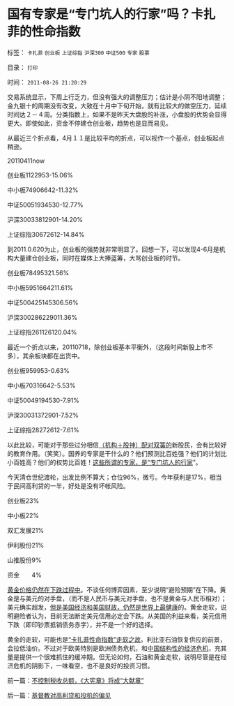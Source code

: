 # 国有专家是“专门坑人的行家”吗？卡扎菲的性命指数

标签： `卡扎菲` `创业板` `上证综指` `沪深300` `中证500` `专家` `股票` 

目录： `打印`

时间： `2011-08-26 21:20:29`

交易系统显示，下周上行乏力，但没有强大的调整压力；估计是小阴不阳地调整；金九银十的周期没有改变，大致在十月中下旬开始，就有比较大的做空压力，延续时间达２－４周。分类指数上，如果不是昨天大盘股的补涨，小盘股的优势会显得更大。即使如此，资金不停建仓创业板，趋势也是显而易见。

从最近三个折点看，4月１１是比较平均的折点，可以视作一个基点，创业板起点稍逊。

20110411now

创业板1122953-15.06%

中小板74906642-11.32%

中证50051934530-12.77%

沪深30033812901-14.20%

上证综指30672612-14.84%

到2011.0.620为止，创业板的强势就非常明显了。回想一下，可以发现4-6月是机构大量建仓创业板，同时在媒体上大捧蓝筹，大骂创业板的时节。

创业板78495321.56%

中小板5951664211.61%

中证500425145306.56%

沪深300286229011.36%

上证综指261126120.04%

最近一个折点以来，20110718，除创业板基本平衡外，（这段时间新股上市不多），其余板块都在出货中。

创业板959953-0.63%

中小板70316642-5.53%

中证50049194530-7.91%

沪深30031372901-7.52%

上证综指28272612-7.61%

以此比较，可能对于那些过分相信[（机构＋股神）配对双簧的](../../../2011/7/22/股市中的国民劣根性体现的后发劣势.md)新股民，会有比较好的教育作用。（笑笑）。国养的专家是干什么的？他们预测比百姓强？他们的计划比小百姓高？他们的权势比百姓！[这些所谓的专家，是“专门坑人的行家](../../../2011/8/25/诺贝尔奖最应颁给张五常及其分子们.md)”。

今天清仓世纪渡轮，出发比例不算大；仓位96%，微亏。今年获利是17%，相当于民间高利贷的一半，好处是没有坏帐风险。

创业板23%

中小板22%

双汇发展21%

伊利股份21%

山推股份9%

资金　　4%

[黄金价格仍然在下跌过程中](../../../2011/8/23/黄金不是天然法定货币；金本位没有必要.md)。不谈任何博弈因素，至少说明“避险预期”在下降。黄金是与美元的对手盘，（而不是人民币与美元对手盘，也不是黄金与人民币相对）；美元确实超发，[但是美国经济和美国财政，仍然是世界上最健康](../../../2011/8/11/美元信用非美国信用；向共和党致敬！.md)的。黄金走软，说明避险者认为，目前无法断定美元信用必定会下跌。从美国的利益来看，美元信用下跌（即印钞票抵销债务赤字），并不是一个好的选择。

黄金的走软，可能也是[“卡扎菲性命指数”走软之故](../../../2011/4/30/穆巴拉克可能是埃及最伟大的人.md)。利比亚石油恢复供应的前景，会拉低油价。不过对于欧美特别是欧洲债务危机，和[中国结构性的经济危机](../../../2011/6/22/市场经济没有通货膨胀和经济危机.md)，充其量是提供一个很难抓住的缓冲期。但无论如何，石油和黄金走软，说明尽管是在经济危机的阴影下，一味看空，也不是良好的投资习惯。



前一篇：[不控制税收总额，《大宪章》将成“大献章”](../../../2011/8/25/不控制税收总额，《大宪章》将成“大献章”.md)

后一篇：[基督教对高利贷和投机的偏见](../../../2011/8/26/基督教对高利贷和投机的偏见.md)